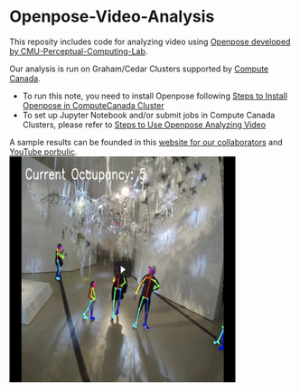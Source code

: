 # Openpose-Video-Analysis
This reposity includes code for analyzing video using [Openpose developed by CMU-Perceptual-Computing-Lab](https://github.com/CMU-Perceptual-Computing-Lab/openpose).

Our analysis is run on Graham/Cedar Clusters supported by [Compute Canada](https://docs.computecanada.ca/wiki/Compute_Canada_Documentation).

* To run this note, you need to install Openpose following [Steps to Install Openpose in ComputeCanada Cluster](https://docs.google.com/document/d/1vQCQD2iet-K1ZAjTns2aEp-q7R-w8fCQ55jVzriWLV0/edit?usp=sharing)
* To set up Jupyter Notebook and/or submit jobs in Compute Canada Clusters, please refer to [Steps to Use Openpose Analyzing Video](https://docs.google.com/document/d/1tozpc-KpAHVjQOx5XkW0pDYbd8IKKCD45Omk-RvFNcg/edit?usp=sharing)

A sample results can be founded in this [website for our collaborators](https://site25926.overdrive.io/openpose_estimate_occupancy/rom_processed_video_samples/|general#) and [YouTube porbulic](https://youtu.be/K9oQwGJgZng).
<img src="https://github.com/UWaterloo-ASL/Openpose-Video-Analysis/blob/master/images/Openpose_Processed_ROM_Video_Samples.png" width="400" height="400" /> 
